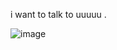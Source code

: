 i want to talk to  uuuuu .

![image](https://media.discordapp.net/attachments/729863935498518578/1381437840830759064/Screenshot_2025-06-08_210039.png?ex=684783bf&is=6846323f&hm=219c06f62533af05d9d9ca8c71313c705ee60d7d4f22ee7d470e0d80c26f5050&=&format=webp&quality=lossless&width=233&height=151)

<!--
**theframe2r/theframe2r** is a ✨ _special_ ✨ repository because its `README.md` (this file) appears on your GitHub profile.

Here are some ideas to get you started:

- 🔭 I’m currently working on ...
- 🌱 I’m currently learning ...
- 👯 I’m looking to collaborate on ...
- 🤔 I’m looking for help with ...
- 💬 Ask me about ...
- 📫 How to reach me: ...
- 😄 Pronouns: ...
- ⚡ Fun fact: ...
-->
